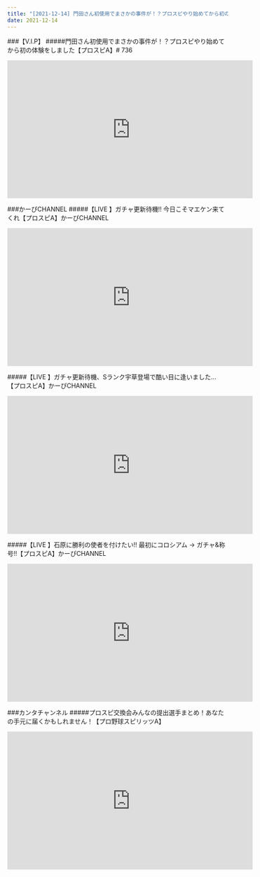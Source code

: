 ```yaml
---
title: "[2021-12-14] 門田さん初使用でまさかの事件が！？プロスピやり始めてから初の体験をしました【プロスピA】# 736 他"
date: 2021-12-14
---
```

###【V.I.P】
#####門田さん初使用でまさかの事件が！？プロスピやり始めてから初の体験をしました【プロスピA】# 736
<iframe width="560" height="315" src="https://www.youtube.com/embed/jCCDcARprhI" frameborder="0" allow="accelerometer; autoplay; clipboard-write; encrypted-media; gyroscope; picture-in-picture" allowfullscreen></iframe>

###かーぴCHANNEL
#####【LIVE 】ガチャ更新待機!! 今日こそマエケン来てくれ【プロスピA】かーぴCHANNEL
<iframe width="560" height="315" src="https://www.youtube.com/embed/EDg5vcKx3pc" frameborder="0" allow="accelerometer; autoplay; clipboard-write; encrypted-media; gyroscope; picture-in-picture" allowfullscreen></iframe>

#####【LIVE 】ガチャ更新待機、Sランク宇草登場で酷い目に逢いました…【プロスピA】かーぴCHANNEL
<iframe width="560" height="315" src="https://www.youtube.com/embed/aY77uWzafVQ" frameborder="0" allow="accelerometer; autoplay; clipboard-write; encrypted-media; gyroscope; picture-in-picture" allowfullscreen></iframe>

#####【LIVE 】石原に勝利の使者を付けたい!! 最初にコロシアム → ガチャ&amp;称号!!【プロスピA】かーぴCHANNEL
<iframe width="560" height="315" src="https://www.youtube.com/embed/myjkOmHRtKo" frameborder="0" allow="accelerometer; autoplay; clipboard-write; encrypted-media; gyroscope; picture-in-picture" allowfullscreen></iframe>

###カンタチャンネル
#####プロスピ交換会みんなの提出選手まとめ！あなたの手元に届くかもしれません！【プロ野球スピリッツA】
<iframe width="560" height="315" src="https://www.youtube.com/embed/Ke3k-klaR8U" frameborder="0" allow="accelerometer; autoplay; clipboard-write; encrypted-media; gyroscope; picture-in-picture" allowfullscreen></iframe>

